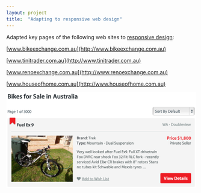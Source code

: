 ```yaml
---
layout: project
title:  "Adapting to responsive web design"
---
```


Adapted key pages of the following web sites to [responsive design](http://en.wikipedia.org/wiki/Responsive_web_design):

[www.bikeexchange.com.au](http://www.bikeexchange.com.au)

[www.tinitrader.com.au](http://www.tinitrader.com.au)

[www.renoexchange.com.au](http://www.renoexchange.com.au)

[www.houseofhome.com.au](http://www.houseofhome.com.au)

<img src='/image/projects/adapting_to_responsive_design_bikeexchange.png' title='Adapting to reponsive design' class='isMax100PercentWide hasBorderShade90'>